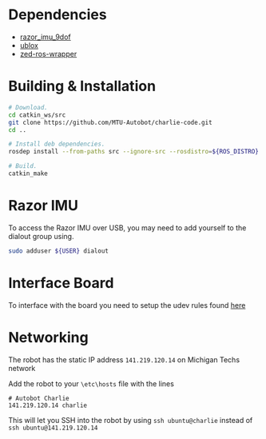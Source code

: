 # Dependencies

* [razor_imu_9dof](https://github.com/KristofRobot/razor_imu_9dof)
* [ublox](https://github.com/KumarRobotics/ublox)
* [zed-ros-wrapper](https://github.com/stereolabs/zed-ros-wrapper)

# Building & Installation

```bash
# Download.
cd catkin_ws/src
git clone https://github.com/MTU-Autobot/charlie-code.git
cd ..

# Install deb dependencies.
rosdep install --from-paths src --ignore-src --rosdistro=${ROS_DISTRO} -y

# Build.
catkin_make
```

# Razor IMU

To access the Razor IMU over USB, you may need to add yourself to the dialout group using.

```bash
sudo adduser ${USER} dialout
```

# Interface Board

To interface with the board you need to setup the udev rules found [here](https://www.pjrc.com/teensy/loader_linux.html)

# Networking

The robot has the static IP address ```141.219.120.14``` on Michigan Techs network

Add the robot to your ```\etc\hosts``` file with the lines

```
# Autobot Charlie
141.219.120.14 charlie
```

This will let you SSH into the robot by using ```ssh ubuntu@charlie``` instead of ```ssh ubuntu@141.219.120.14```
